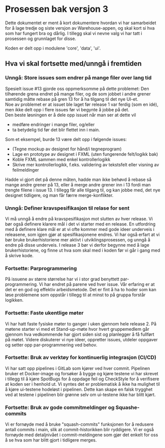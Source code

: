# Prosessen bak versjon 3
Dette dokumentet er ment å kort dokumentere hvordan vi har samarbeidet for å lage tredje og siste versjon av Warehouse-appen, og skal kort si hva som har fungert bra og dårlig.  I tillegg skal vi nevne valg vi har tatt i prosessen og grunnlaget for disse.

Koden er delt opp i modulene 'core', 'data', 'ui'.

## Hva vi skal fortsette med/unngå i fremtiden

### Unngå: Store issues som endrer på mange filer over lang tid 
Spesielt issue #13 gjorde oss oppmerksomme på dette problemet: Den tilhørende grena endret på mange filer, og de som jobbet i andre grener samtidig måtte rebase på gren 13 for å ha tilgang til det nye UI-et.  
Noe av problemet er at issuet ble laget før release 1 var ferdig (som en idé), men ikke delt opp i flere issues før vi begynte å jobbe på det.  
Den beste løsningen er å dele opp issuet når man ser at dette vil
- medføre endringer i mange filer, og/eller
- ta betydelig tid før det blir flettet inn i main.  

Som et eksempel, burde 13 være delt opp i følgende issues:

- (Tegne mockup av designet for hånd/i tegneprogram)
- Lage en prototype av designet i FXML (uten fungerende felt/logikk bak)
- Koble FXML sammen med enkel kontrollerlogikk
- Skrive mer kontrollerlogikk, f.eks. validering av tekstsfelt eller visning av feilmeldinger  

Hadde vi gjort det på denne måten, hadde man ikke behøvd å rebase så mange andre grener på 13, eller å merge andre grener inn i 13 fordi man trengte filene i issue 13.
I tillegg får alle tilgang til, og kan jobbe med, det nye designet tidligere, og man får færre merge-konflikter.

### Unngå: Definer kravspesifikasjon til relase for sent
Vi må unngå å endre på kravspesifikasjon mot slutten av hver release. Vi bør også definere klarere mål i det vi starter med en release.
En utfordring med å definere klare mål er at vi ofte kommer med gode ideer underveis i releasene, som igjen gjør at spesifikasjonene endres.
Vi har også erfart at vi bør bruke brukerhistoriene mer aktivt i utviklingsprosessen, og unngå å endre på disse underveis.
I release 3 bør vi derfor begynne med å lage brukerhistoriene, og finne ut hva som skal med i koden før vi går i gang med å skrive kode.

### Fortsette: Parprogrammering
På issuene av større størrelse har vi i stor grad benyttett par-programmering. Vi har endret på parene ved hver issue. Vår erfaring er at det er en god og effektiv arbeidsmetode.
Det er fint å ha to hoder som kan løse problemene som oppstår i tillegg til at minst to på gruppa forstår logikken. 

### Fortsette: Faste ukentlige møter
Vi har hatt faste fysiske møter to ganger i uken gjennom hele release 2. 
På møtene starter vi med et Stand-up-møte hvor hvert gruppemedlem går gjennom hva vedkommende har gjort siden sist og planlegger å få fullført på møtet. Videre diskuterer vi nye ideer, oppretter issues, utdeler oppgaver og setter opp par-programmering ved behov.

### Fortsette: Bruk av verktøy for kontinuerlig integrasjon (CI/CD)
Vi har satt opp pipelines i GitLab som kjører ved hver commit. Pipelinen bruker et Docker-image og forsøker å bygge og kjøre testene vi har skrevet i tillegg til å kjøre SpotBugs for å oppdage feil og CheckStyle for å verifisere at koden ser i henhold ut. 
Vi syntes det er problematisk å ikke ha mulighet til å kjøre ui-testene hodeløst i pipelinen. Dette kan skape en falsk trygghet ved at testene i pipelinen blir grønne selv om ui-testene ikke har blitt kjørt.

### Fortsette: Bruk av gode commitmeldinger og Squashe-commits
Vi er fornøyde med å bruke "squash-commits" funksjonen for å redusere antall commits i main, slik at commit-historikken blir ryddigere. Vi er også fornøyde med detaljnivået i commit-meldingene som gjør det enkelt for oss å se hva som har blitt gjort i tidligere merges.